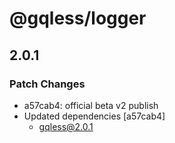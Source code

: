 # @gqless/logger

## 2.0.1
### Patch Changes

- a57cab4: official beta v2 publish
- Updated dependencies [a57cab4]
  - gqless@2.0.1
